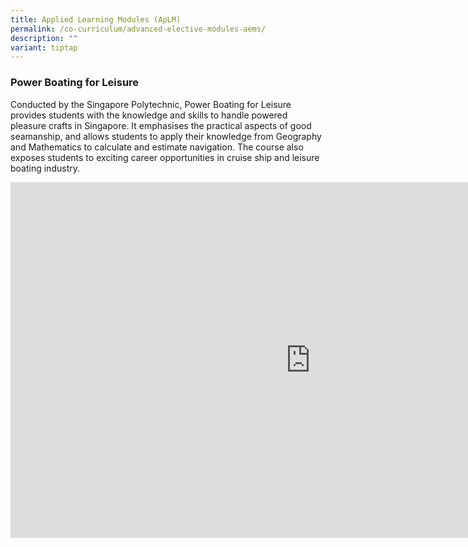 ```yaml
---
title: Applied Learning Modules (ApLM)
permalink: /co-curriculum/advanced-elective-modules-aems/
description: ""
variant: tiptap
---
```

### Power Boating for Leisure

Conducted by the Singapore Polytechnic, Power Boating for Leisure provides students with the knowledge and skills to handle powered pleasure crafts in Singapore. It emphasises the practical aspects of good seamanship, and allows students to apply their knowledge from Geography and Mathematics to calculate and estimate navigation. The course also exposes students to exciting career opportunities in cruise ship and leisure boating industry.
<iframe src="https://docs.google.com/presentation/d/e/2PACX-1vQeB4DUOo0AqbVHxjnQU3xDR3z-EXzzmFqVoTFp4UxmoDXNb71Dt2lFfgX_i5FXnSYdYCuuZcOpfDg5/embed?start=false&amp;loop=false&amp;delayms=3000" frameborder="0" width="960" height="569" allowfullscreen="true"></iframe>